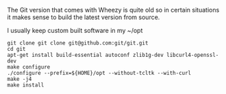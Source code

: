 The Git version that comes with Wheezy is quite old so in certain situations
it makes sense to build the latest version from source.

I usually keep custom built software in my ~/opt

    git clone git clone git@github.com:git/git.git
    cd git
    apt-get install build-essential autoconf zlib1g-dev libcurl4-openssl-dev
    make configure
    ./configure --prefix=${HOME}/opt --without-tcltk --with-curl
    make -j4
    make install
